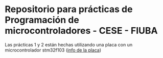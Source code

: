 # Repositorio para prácticas de Programación de microcontroladores - CESE - FIUBA
Las prácticas 1 y 2 están hechas utilizando una placa con un microcontrolador stm32f103 ([info de la placa](https://stm32-base.org/boards/STM32F103C8T6-Blue-Pill.html))
